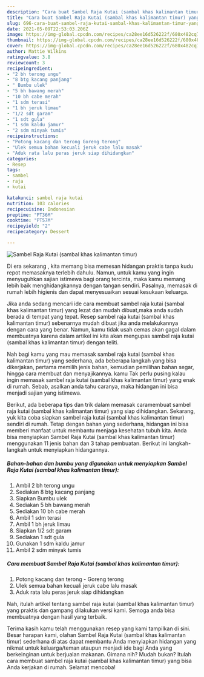 ```yaml
---
description: "Cara buat Sambel Raja Kutai (sambal khas kalimantan timur) yang enak Untuk Jualan"
title: "Cara buat Sambel Raja Kutai (sambal khas kalimantan timur) yang enak Untuk Jualan"
slug: 696-cara-buat-sambel-raja-kutai-sambal-khas-kalimantan-timur-yang-enak-untuk-jualan
date: 2021-05-09T22:53:03.206Z
image: https://img-global.cpcdn.com/recipes/ca28ee16d526222f/680x482cq70/sambel-raja-kutai-sambal-khas-kalimantan-timur-foto-resep-utama.jpg
thumbnail: https://img-global.cpcdn.com/recipes/ca28ee16d526222f/680x482cq70/sambel-raja-kutai-sambal-khas-kalimantan-timur-foto-resep-utama.jpg
cover: https://img-global.cpcdn.com/recipes/ca28ee16d526222f/680x482cq70/sambel-raja-kutai-sambal-khas-kalimantan-timur-foto-resep-utama.jpg
author: Mattie Wilkins
ratingvalue: 3.8
reviewcount: 3
recipeingredient:
- "2 bh terong ungu"
- "8 btg kacang panjang"
- " Bumbu ulek"
- "5 bh bawang merah"
- "10 bh cabe merah"
- "1 sdm terasi"
- "1 bh jeruk limau"
- "1/2 sdt garam"
- "1 sdt gula"
- "1 sdm kaldu jamur"
- "2 sdm minyak tumis"
recipeinstructions:
- "Potong kacang dan terong Goreng terong"
- "Ulek semua bahan kecuali jeruk cabe lalu masak"
- "Aduk rata lalu peras jeruk siap dihidangkan"
categories:
- Resep
tags:
- sambel
- raja
- kutai

katakunci: sambel raja kutai 
nutrition: 103 calories
recipecuisine: Indonesian
preptime: "PT36M"
cooktime: "PT57M"
recipeyield: "2"
recipecategory: Dessert

---
```



![Sambel Raja Kutai (sambal khas kalimantan timur)](https://img-global.cpcdn.com/recipes/ca28ee16d526222f/680x482cq70/sambel-raja-kutai-sambal-khas-kalimantan-timur-foto-resep-utama.jpg)

Di era  sekarang , kita memang bisa memesan hidangan praktis tanpa kudu repot memasaknya terlebih dahulu. Namun, untuk kamu yang ingin menyuguhkan sajian istimewa bagi orang tercinta, maka kamu memang lebih baik menghidangkannya dengan tangan sendiri. Pasalnya, memasak di rumah lebih higienis dan dapat menyesuaikan sesuai kesukaan keluarga.

Jika anda sedang mencari ide cara membuat sambel raja kutai (sambal khas kalimantan timur) yang lezat dan mudah dibuat,maka anda sudah berada di tempat yang tepat. Resep sambel raja kutai (sambal khas kalimantan timur)  sebenarnya mudah dibuat jika anda melakukannya dengan cara yang benar. Namun, kamu tidak usah cemas akan gagal dalam membuatnya 
karena dalam artikel ini kita akan mengupas sambel raja kutai (sambal khas kalimantan timur) dengan teliti.  



Nah bagi kamu yang mau memasak sambel raja kutai (sambal khas kalimantan timur) yang sederhana, ada beberapa langkah yang bisa dikerjakan, pertama memilih jenis bahan, kemudian pemilihan bahan segar, hingga cara membuat dan menyajikannya. kamu Tak perlu pusing kalau ingin memasak sambel raja kutai (sambal khas kalimantan timur) yang enak di rumah. Sebab, asalkan anda  tahu caranya, maka hidangan ini bisa menjadi sajian yang istimewa.

Berikut, ada beberapa tips dan trik dalam memasak caramembuat sambel raja kutai (sambal khas kalimantan timur) yang siap dihidangkan. Sekarang, yuk kita coba siapkan sambel raja kutai (sambal khas kalimantan timur) sendiri di rumah. Tetap dengan bahan yang sederhana, hidangan ini bisa memberi manfaat untuk membantu menjaga kesehatan tubuh kita. Anda bisa menyiapkan Sambel Raja Kutai (sambal khas kalimantan timur) menggunakan 11 jenis bahan dan 3 tahap pembuatan. Berikut ini langkah-langkah untuk menyiapkan hidangannya.

<!--inarticleads1-->

##### Bahan-bahan dan bumbu yang digunakan untuk menyiapkan Sambel Raja Kutai (sambal khas kalimantan timur):

1. Ambil 2 bh terong ungu
1. Sediakan 8 btg kacang panjang
1. Siapkan  Bumbu ulek
1. Sediakan 5 bh bawang merah
1. Sediakan 10 bh cabe merah
1. Ambil 1 sdm terasi
1. Ambil 1 bh jeruk limau
1. Siapkan 1/2 sdt garam
1. Sediakan 1 sdt gula
1. Gunakan 1 sdm kaldu jamur
1. Ambil 2 sdm minyak tumis




<!--inarticleads2-->

##### Cara membuat Sambel Raja Kutai (sambal khas kalimantan timur):

1. Potong kacang dan terong - Goreng terong
1. Ulek semua bahan kecuali jeruk cabe lalu masak
1. Aduk rata lalu peras jeruk siap dihidangkan




Nah, itulah artikel tentang  sambel raja kutai (sambal khas kalimantan timur)  yang praktis dan gampang dilakukan versi kami. Semoga anda bisa membuatnya dengan hasil yang terbaik. 

Terima kasih kamu telah menggunakan resep yang kami tampilkan di sini. Besar harapan kami, olahan  Sambel Raja Kutai (sambal khas kalimantan timur) sederhana di atas dapat membantu Anda menyiapkan hidangan yang nikmat untuk keluarga/teman ataupun menjadi ide bagi Anda yang berkeinginan untuk berjualan makanan. Gimana nih? Mudah bukan? Itulah cara membuat sambel raja kutai (sambal khas kalimantan timur) yang bisa Anda kerjakan di rumah. Selamat mencoba!

